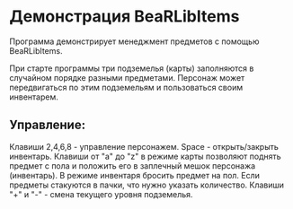 # Демонстрация BeaRLibItems
Программа демонстрирует менеджмент предметов с помощью BeaRLibItems.

При старте программы три подземелья (карты) заполняются в случайном порядке разными предметами. Персонаж может передвигаться по этим подземельям и пользоваться своим инвентарем.

## Управление:
Клавиши 2,4,6,8 - управление персонажем.
Space - открыть/закрыть инвентарь.
Клавиши от "a" до "z" в режиме карты позволяют поднять предмет с пола и положить его в заплечный мешок персонажа (инвентарь). В режиме инвентаря бросить предмет на пол. Если предметы стакуются в пачки, что нужно указать количество.
Клавиши "+" и "-" - смена текущего уровня подземелья.
